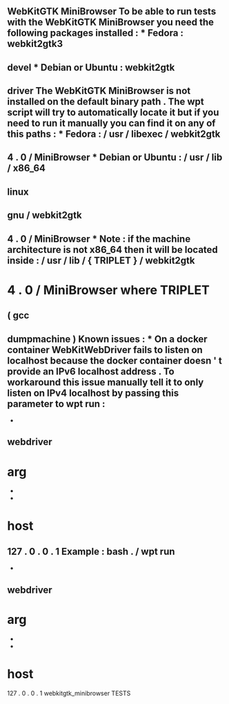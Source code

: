 #
WebKitGTK
MiniBrowser
To
be
able
to
run
tests
with
the
WebKitGTK
MiniBrowser
you
need
the
following
packages
installed
:
*
Fedora
:
webkit2gtk3
-
devel
*
Debian
or
Ubuntu
:
webkit2gtk
-
driver
The
WebKitGTK
MiniBrowser
is
not
installed
on
the
default
binary
path
.
The
wpt
script
will
try
to
automatically
locate
it
but
if
you
need
to
run
it
manually
you
can
find
it
on
any
of
this
paths
:
*
Fedora
:
/
usr
/
libexec
/
webkit2gtk
-
4
.
0
/
MiniBrowser
*
Debian
or
Ubuntu
:
/
usr
/
lib
/
x86_64
-
linux
-
gnu
/
webkit2gtk
-
4
.
0
/
MiniBrowser
*
Note
:
if
the
machine
architecture
is
not
x86_64
then
it
will
be
located
inside
:
/
usr
/
lib
/
{
TRIPLET
}
/
webkit2gtk
-
4
.
0
/
MiniBrowser
where
TRIPLET
=
(
gcc
-
dumpmachine
)
Known
issues
:
*
On
a
docker
container
WebKitWebDriver
fails
to
listen
on
localhost
because
the
docker
container
doesn
'
t
provide
an
IPv6
localhost
address
.
To
workaround
this
issue
manually
tell
it
to
only
listen
on
IPv4
localhost
by
passing
this
parameter
to
wpt
run
:
-
-
webdriver
-
arg
=
-
-
host
=
127
.
0
.
0
.
1
Example
:
bash
.
/
wpt
run
-
-
webdriver
-
arg
=
-
-
host
=
127
.
0
.
0
.
1
webkitgtk_minibrowser
TESTS
